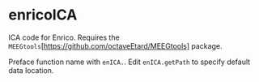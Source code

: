 # enricoICA
ICA code for Enrico. Requires the `MEEGtools`[https://github.com/octaveEtard/MEEGtools] package.

Preface function name with `enICA.`.
Edit `enICA.getPath` to specify default data location.
